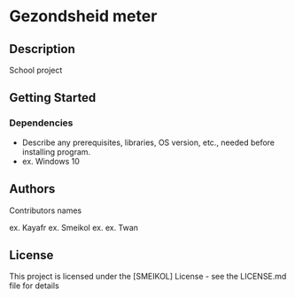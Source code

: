 # Gezondsheid meter

## Description

School project

## Getting Started

### Dependencies

* Describe any prerequisites, libraries, OS version, etc., needed before installing program.
* ex. Windows 10

## Authors

Contributors names

ex. Kayafr 
ex. Smeikol
ex. 
ex. Twan

## License

This project is licensed under the [SMEIKOL] License - see the LICENSE.md file for details
